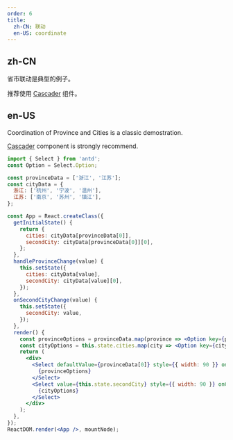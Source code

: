 ```yaml
---
order: 6
title: 
  zh-CN: 联动
  en-US: coordinate
---
```


## zh-CN
省市联动是典型的例子。

推荐使用 [Cascader](/components/cascader) 组件。

## en-US
Coordination of Province and Cities is a classic demostration.

[Cascader](/components/cascader) component is strongly recommend.

````jsx
import { Select } from 'antd';
const Option = Select.Option;

const provinceData = ['浙江', '江苏'];
const cityData = {
  浙江: ['杭州', '宁波', '温州'],
  江苏: ['南京', '苏州', '镇江'],
};

const App = React.createClass({
  getInitialState() {
    return {
      cities: cityData[provinceData[0]],
      secondCity: cityData[provinceData[0]][0],
    };
  },
  handleProvinceChange(value) {
    this.setState({
      cities: cityData[value],
      secondCity: cityData[value][0],
    });
  },
  onSecondCityChange(value) {
    this.setState({
      secondCity: value,
    });
  },
  render() {
    const provinceOptions = provinceData.map(province => <Option key={province}>{province}</Option>);
    const cityOptions = this.state.cities.map(city => <Option key={city}>{city}</Option>);
    return (
      <div>
        <Select defaultValue={provinceData[0]} style={{ width: 90 }} onChange={this.handleProvinceChange}>
          {provinceOptions}
        </Select>
        <Select value={this.state.secondCity} style={{ width: 90 }} onChange={this.onSecondCityChange}>
          {cityOptions}
        </Select>
      </div>
    );
  },
});
ReactDOM.render(<App />, mountNode);
````

